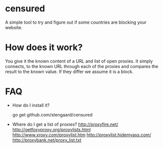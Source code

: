 censured
========
A simple tool to try and figure out if some countries are blocking
your website.

How does it work?
=================

You give it the known content of a URL and list of open proxies.
It simply connects, to the known URL through each of the proxies
and compares the result to the known value. If they differ we
assume it is a block.


FAQ
===

 * How do I install it?

    go get github.com/stengaard/censured


  * Where do I get a list of proxies?
    http://proxyfire.net/
    http://getfoxyproxy.org/proxylists.html
    http://www.xroxy.com/proxylist.htm
    http://proxylist.hidemyass.com/
    http://proxybank.net/proxy_list.txt
